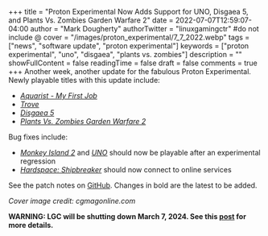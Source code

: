 +++
title = "Proton Experimental Now Adds Support for UNO, Disgaea 5, and Plants Vs. Zombies Garden Warfare 2"
date = 2022-07-07T12:59:07-04:00
author = "Mark Dougherty"
authorTwitter = "linuxgamingctr" #do not include @
cover = "/images/proton_experimental/7_7_2022.webp"
tags = ["news", "software update", "proton experimental"]
keywords = ["proton experimental", "uno", "disgaea", "plants vs. zombies"]
description = ""
showFullContent = false
readingTime = false
draft = false
comments = true
+++
Another week, another update for the fabulous Proton Experimental. Newly playable titles with this update include:
- [*Aquarist - My First Job*](https://store.steampowered.com/app/1584660/Aquarist__My_First_Job/)
- [*Trove*](https://store.steampowered.com/app/304050/Trove/)
- [*Disgaea 5*](https://store.steampowered.com/app/803600/Disgaea_5_Complete/)
- [*Plants Vs. Zombies Garden Warfare 2*](https://store.steampowered.com/app/1922560/Plants_vs_Zombies_Garden_Warfare_2_Deluxe_Edition/)

Bug fixes include:
- [*Monkey Island 2*](https://store.steampowered.com/app/32460/Monkey_Island_2_Special_Edition_LeChucks_Revenge/) and [*UNO*](https://store.steampowered.com/app/470220/UNO/) should now be playable after an experimental regression
- [*Hardspace: Shipbreaker*](https://store.steampowered.com/app/1161580/Hardspace_Shipbreaker/) should now connect to online services

See the patch notes on [GitHub](https://github.com/ValveSoftware/Proton/wiki/Changelog). Changes in bold are the latest to be added.

*Cover image credit: cgmagonline.com*

**WARNING: LGC will be shutting down March 7, 2024. See this [post](https://linuxgamingcentral.com/posts/the-end-of-lgc/) for more details.**
